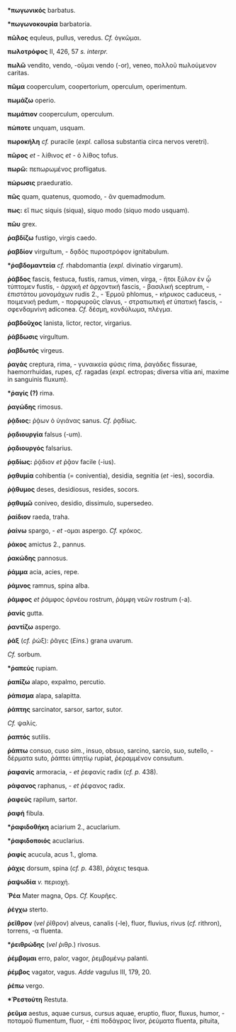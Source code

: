**\*πωγωνικός** barbatus.

**\*πωγωνοκουρία** barbatoria.

**πῶλος** equleus, pullus, veredus. *Cf.* ὀγκῶμαι.

**πωλοτρόφος** II, 426, 57 *s. interpr.*

**πωλῶ** vendito, vendo, -οῦμαι vendo (-or), veneo, πολλοῦ πωλούμενον
caritas.

**πῶμα** cooperculum, coopertorium, operculum, operimentum.

**πωμάζω** operio.

**πωμάτιον** cooperculum, operculum.

**πώποτε** unquam, usquam.

**πωροκήλη** *cf.* puracile (*expl.* callosa substantia circa nervos
veretri).

**πῶρος** *et* - λίθινος *et* - ὁ λίθος tofus.

**πωρῶ:** πεπωρωμένος profligatus.

**πώρωσις** praeduratio.

**πῶς** quam, quatenus, quomodo, - ἄν quemadmodum.

**πως:** εἴ πως siquis (siqua), siquo modo (siquo modo usquam).

**πῶυ** grex.

**ῥαβδίζω** fustigo, virgis caedo.

**ῥαβδίον** virgultum, - δᾳδὸς πυροστρόφον ignitabulum.

**\*ῥαβδομαντεία** *cf.* rhabdomantia (*expl.* divinatio virgarum).

**ῥάβδος** fascis, festuca, fustis, ramus, vimen, virga, - ἤτοι ξύλον ἐν
ᾧ τύπτομεν fustis, - ἀρχική *et* ἀρχοντική fascis, - βασιλική
sceptrum, - ἐπιστάτου μονομάχων rudis 2., - Ἑρμοῦ phlomus, - κήρυκος
caduceus, - ποιμενική pedum, - πορφυροῦς clavus, - στρατιωτική *et*
ὑπατική fascis, - σφενδαμνίνη adiconea. *Cf.* δέσμη, κονδύλωμα, πλέγμα.

**ῥαβδοῦχος** lanista, lictor, rector, virgarius.

**ῥάβδωσις** virgultum.

**ῥαβδωτός** virgeus.

**ῥαγάς** creptura, rima, - γυναικεία φύσις rima, ῥαγάδες fissurae,
haemorrhuidas, rupes, *cf.* ragadas (*expl.* ectropas; diversa vitia
ani, maxime in sanguinis fluxum).

**\*ῥαγίς (?)** rima.

**ῥαγώδης** rimosus.

**ῥᾴδιος:** ῥᾴων ὁ ὑγιάνας sanus. *Cf.* ῥᾳδίως.

**ῥᾳδιουργία** falsus (-um).

**ῥᾳδιουργός** falsarius.

**ῥᾳδίως:** ῥᾴδιον *et* ῥᾷον facile (-ius).

**ῥᾳθυμία** cohibentia (= coniventia), desidia, segnitia (*et* -ies),
socordia.

**ῥᾴθυμος** deses, desidiosus, resides, socors.

**ῥᾳθυμῶ** coniveo, desidio, dissimulo, supersedeo.

**ῥαίδιον** raeda, traha.

**ῥαίνω** spargo, - *et* -oμαι aspergo. *Cf.* κρόκος.

**ῥάκος** amictus 2., pannus.

**ῥακώδης** pannosus.

**ῥάμμα** acia, acies, repe.

**ῥάμνος** ramnus, spina alba.

**ῥάμφος** *et* ῥάμφος ὀρνέου rostrum, ῥάμφη νεῶν rostrum (-a).

**ῥανίς** gutta.

**ῥαντίζω** aspergo.

**ῥάξ** (*cf.* ῥώξ): ῥᾶγες (*Eins.*) grana uvarum.

*Cf.* sorbum.

**\*ῥαπεύς** rupiam.

**ῥαπίζω** alapo, expalmo, percutio.

**ῥάπισμα** alapa, salapitta.

**ῥάπτης** sarcinator, sarsor, sartor, sutor.

*Cf.* ψαλίς.

**ῥαπτός** sutilis.

**ῥάπτω** consuo, cuso *sim.*, insuo, obsuo, sarcino, sarcio, suo,
sutello, - δέρματα suto, ῥάπτει ὑπητίῳ rupiat, ῥεραμμένον consutum.

**ῥαφανίς** armoracia, - *et* ῥεφανίς radix (*cf. p.* 438).

**ράφανος** raphanus, - *et* ῥέφανος radix.

**ῥαφεύς** rapilum, sartor.

**ῥαφή** fibula.

**\*ῥαφιδοθήκη** aciarium 2., acuclarium.

**\*ῥαφιδοποιός** acuclarius.

**ῥαφίς** acucula, acus 1., gloma.

**ῥάχις** dorsum, spina (*cf. p.* 438), ῥάχεις tesqua.

**ῥαψωδία** *v.* περιοχή.

**Ῥέα** Mater magna, Ops. *Cf.* Κουρῆες.

**ῥέγχω** sterto.

**ῥεῖθρον** (*vel* ῥῖθρον) alveus, canalis (-le), fluor, fluvius, rivus
(*cf.* rithron), torrens, -α fluenta.

**\*ῥειθρώδης** (*vel* ῥιθρ.) rivosus.

**ῥέμβομαι** erro, palor, vagor, ῥεμβομένῳ palanti.

**ῥέμβος** vagator, vagus. *Adde* vagulus III, 179, 20.

**ῥέπω** vergo.

**\*Ῥεστούτη** Restuta.

**ῥεῦμα** aestus, aquae cursus, cursus aquae, eruptio, fluor, fluxus,
humor, - ποταμοῦ flumentum, fluor, - ἐπὶ ποδάγρας livor, ῥεύματα
fluenta, pituita,
